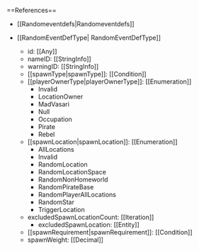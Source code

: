 ==References==
 * [[Randomeventdefs|Randomeventdefs]]

 * [[RandomEventDefType| RandomEventDefType]]
   * id: [[Any]]
   * nameID: [[StringInfo]]
   * warningID: [[StringInfo]]
   * [[spawnType|spawnType]]: [[Condition]]
   * [[playerOwnerType|playerOwnerType]]: [[Enumeration]]
     * Invalid
     * LocationOwner
     * MadVasari
     * Null
     * Occupation
     * Pirate
     * Rebel
   * [[spawnLocation|spawnLocation]]: [[Enumeration]]
     * AllLocations
     * Invalid
     * RandomLocation
     * RandomLocationSpace
     * RandomNonHomeworld
     * RandomPirateBase
     * RandomPlayerAllLocations
     * RandomStar
     * TriggerLocation
   * excludedSpawnLocationCount: [[Iteration]]
     * excludedSpawnLocation: [[Entity]]
   * [[spawnRequirement|spawnRequirement]]: [[Condition]]
   * spawnWeight: [[Decimal]]

